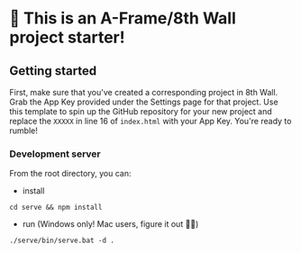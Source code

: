 # 🚀 This is an A-Frame/8th Wall project starter!

## Getting started

First, make sure that you've created a corresponding project in 8th Wall. Grab the App Key provided under the Settings page for that project. Use this template to spin up the GitHub repository for your new project and replace the `XXXXX` in line 16 of `index.html` with your App Key. You're ready to rumble!

### Development server

From the root directory, you can:

- install

```
cd serve && npm install
```

- run (Windows only! Mac users, figure it out 🤷‍♂️)

```
./serve/bin/serve.bat -d .
```
